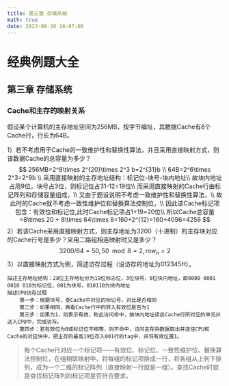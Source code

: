 ```yaml
---
title: 第三章 存储系统
math: true
date: 2023-08-30 16:07:00
---
```


# 经典例题大全

## 第三章 存储系统

### Cache和主存的映射关系

假设某个计算机的主存地址空间为256MB，按字节编址，其数据Cache有8个Cache行，行长为64B。

1）若不考虑用于Cache的一致维护性和替换性算法，并且采用直接映射方式，则该数据Cache的总容量为多少？
$$
256MB=2^8\times 2^{20}\times 2^3 b=2^{31}b \\
64B=2^6\times 2^3=2^9b \\
采用直接映射的主存地址结构：标记位-块号-块内地址\\
故块内地址占用9位，块号占3位，则标记位占31-12=19位\\
而采用直接映射的Cache行由标记阵列和存储容量组成，\\
又由于题设说明不考虑一致维护性和替换性算法，\\
故此时的Cache就不考虑一致性维护位和替换算法控制位，\\
因此该Cache标记项包含：有效位和标记位,此时Cache标记项占1+19=20位\\
所以Cache总容量=8\times 20 + 8\times 64\times 8=160+2^{12}=160+4096=4256
$$
2）若该Cache采用直接映射方式，则主存地址为3200（十进制）的主存块对应的Cache行号是多少？采用二路组相连映射时又是多少？
$$
3200/64=50,50\mod 8 =2, row_{n}=2
$$
3）以直接映射方式为例，简述访存过程（设访存的地址为012345H）。

```
描述主存地址结构：28位主存地址分为19位标志位，3位块号，6位块内地址，即0000 0001 0010 010为标记位，001为块号，010110为块内地址
描述CPU访存过程
	第一步：根据块号，查Cache中对应的标记号，对比是否相同
	第二步：如果相同，再看Cache行中的转入有效位是否为1
	第三步：如果为1，则表示有效，称此访问命中，按块内地址读出Cache行所对应的单元并送入CPU中，完成访存。
	第四步：若有效位为0或标记位不相等，则不命中，访问主存将数据取出并送往CPU和Cache的对应块中，把主存的最高19位存入001行的tag中，并将有效位置1。

```

> 每个Cache行对应一个标记项——有效位、标记位、一致性维护位、替换算法控制位，在组相联映射中，将每组的标记项排成一行，将各组从上到下排列，成为一个二维的标记阵列（直接映射一行就是一组）。查找Cache时就是查找标记阵列的标记项是否符合要求。